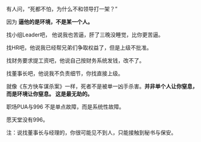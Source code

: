



有人问，“死都不怕，为什么不和领导打一架？”

因为 **逼他的是环境，不是某一个人。**

找小组Leader吧， 他说我也苦逼，肝了三晚没睡觉，比你更苦逼。 

找HR吧，他说我已经帮兄弟们争取权益了，但是上级不批准。 

找财务要求提工资吧，他说自己按财务系统发钱，改不了。 

找董事长吧，他说我不负责细节，你找直接上级。 

就像《东方快车谋杀案》一样，死者不是被单一凶手杀害。**并非单个人让你窒息，而是环境让你窒息。 这是最无助的。** 

职场PUA与996 不是单点故障，而是系统性故障。 

愿天堂没有996。 

注：说找董事长与经理的，你很可能见不到人，只能接触到秘书与保安。






